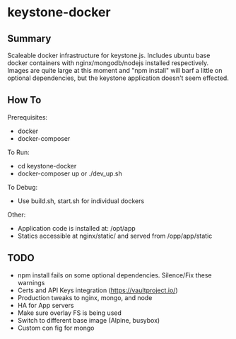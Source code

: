 keystone-docker
=======
## Summary
Scaleable docker infrastructure for keystone.js. Includes ubuntu base docker containers with nginx/mongodb/nodejs installed respectively. Images are quite large at this moment and "npm install" will barf a little on optional dependencies, but the keystone application doesn't seem effected.


## How To
Prerequisites:
* docker
* docker-composer

To Run:
* cd keystone-docker
* docker-composer up or ./dev_up.sh

To Debug:
* Use build.sh, start.sh for individual dockers

Other:
* Application code is installed at: /opt/app
* Statics accessible at nginx/static/ and served from /opp/app/static

## TODO
* npm install fails on some optional dependencies. Silence/Fix these warnings
* Certs and API Keys integration (https://vaultproject.io/)
* Production tweaks to nginx, mongo, and node
* HA for App servers
* Make sure overlay FS is being used
* Switch to different base image (Alpine, busybox)
* Custom con fig for mongo
